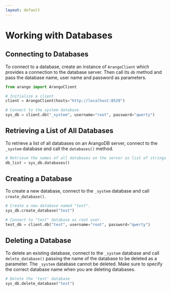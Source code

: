 ```yaml
---
layout: default
---
```

# Working with Databases

## Connecting to Databases

To connect to a database, create an instance of `ArangoClient` which provides a connection to the database server. Then call its `db` method and pass the database name, user name and password as parameters.

```python
from arango import ArangoClient

# Initialize a client
client = ArangoClient(hosts="http://localhost:8529")

# Connect to the system database
sys_db = client.db("_system", username="root", password="qwerty")
```

## Retrieving a List of All Databases

To retrieve a list of all databases on an ArangoDB server, connect to the
`_system` database and call the `databases()` method.

```python
# Retrieve the names of all databases on the server as list of strings
db_list = sys_db.databases()
```

## Creating a Database

To create a new database, connect to the `_system` database and call
`create_database()`.

```python
# Create a new database named "test".
sys_db.create_database("test")

# Connect to "test" database as root user.
test_db = client.db("test", username="root", password="qwerty")
```

## Deleting a Database

To delete an existing database, connect to the `_system` database and call
`delete_database()` passing the name of the database to be deleted as a
parameter. The `_system` database cannot be deleted. Make sure to specify
the correct database name when you are deleting databases.

```python
# Delete the 'test' database
sys_db.delete_database("test")
```
